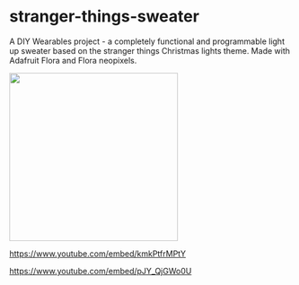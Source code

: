 # stranger-things-sweater
A DIY Wearables project - a completely functional and programmable light up sweater based on the stranger things Christmas lights theme. 
Made with Adafruit Flora and Flora neopixels.

<img src='/images/sweater_all_lit.jpg' width=300px />

https://www.youtube.com/embed/kmkPtfrMPtY

https://www.youtube.com/embed/pJY_QjGWo0U
